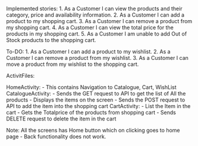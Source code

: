 Implemented stories:
	1. As a Customer I can view the products and their category, price and availability information. 
	2. As a Customer I can add a product to my shopping cart. 
	3. As a Customer I can remove a product from my shopping cart. 
	4. As a Customer I can view the total price for the products in my shopping cart.
	5. As a Customer I am unable to add Out of Stock products to the shopping cart. 

To-DO:
	1. As a Customer I can add a product to my wishlist. 
	2. As a Customer I can remove a product from my wishlist. 
	3. As a Customer I can move a product from my wishlist to the shopping cart. 

ActivitFiles:

HomeActivity:
	- This contains Navigation to Catalogue, Cart, WishList
CatalogueActivity:
	- Sends the GET request to API to get the list of All the products
	- Displays the items on the screen
	- Sends the POST request to API to add the item into the shopping cart
CartActivity:
	- List the Item in the cart
	- Gets the Totalprice of the products from shopping cart
	- Sends DELETE request to delete the item in the cart
	
Note: All the screens has Home button which on clicking goes to home page
	- Back functionality does not work.